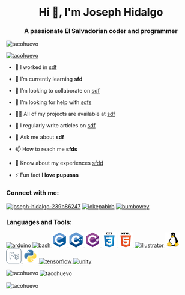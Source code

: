 <h1 align="center">Hi 👋, I'm Joseph Hidalgo</h1>
<h3 align="center">A passionate El Salvadorian coder and programmer</h3>

<p align="left"> <img src="https://komarev.com/ghpvc/?username=tacohuevo&label=Profile%20views&color=0e75b6&style=flat" alt="tacohuevo" /> </p>

<p align="left"> <a href="https://github.com/ryo-ma/github-profile-trophy"><img src="https://github-profile-trophy.vercel.app/?username=tacohuevo" alt="tacohuevo" /></a> </p>

- 🔭 I worked in [sdf](google.com)

- 🌱 I’m currently learning **sfd**

- 👯 I’m looking to collaborate on [sdf](google.com)

- 🤝 I’m looking for help with [sdfs](google.com)

- 👨‍💻 All of my projects are available at [sdf](sdf)

- 📝 I regularly write articles on [sdf](sdf)

- 💬 Ask me about **sdf**

- 📫 How to reach me **sfds**

- 📄 Know about my experiences [sfdd](sfdd)

- ⚡ Fun fact **I love pupusas**

<h3 align="left">Connect with me:</h3>
<p align="left">
<a href="https://linkedin.com/in/joseph-hidalgo-239b86247" target="blank"><img align="center" src="https://raw.githubusercontent.com/rahuldkjain/github-profile-readme-generator/master/src/images/icons/Social/linked-in-alt.svg" alt="joseph-hidalgo-239b86247" height="30" width="40" /></a>
<a href="https://instagram.com/iokepabirb" target="blank"><img align="center" src="https://raw.githubusercontent.com/rahuldkjain/github-profile-readme-generator/master/src/images/icons/Social/instagram.svg" alt="iokepabirb" height="30" width="40" /></a>
<a href="https://www.youtube.com/c/bumbowey" target="blank"><img align="center" src="https://raw.githubusercontent.com/rahuldkjain/github-profile-readme-generator/master/src/images/icons/Social/youtube.svg" alt="bumbowey" height="30" width="40" /></a>
</p>

<h3 align="left">Languages and Tools:</h3>
<p align="left"> <a href="https://www.arduino.cc/" target="_blank" rel="noreferrer"> <img src="https://cdn.worldvectorlogo.com/logos/arduino-1.svg" alt="arduino" width="40" height="40"/> </a> <a href="https://www.gnu.org/software/bash/" target="_blank" rel="noreferrer"> <img src="https://www.vectorlogo.zone/logos/gnu_bash/gnu_bash-icon.svg" alt="bash" width="40" height="40"/> </a> <a href="https://www.cprogramming.com/" target="_blank" rel="noreferrer"> <img src="https://raw.githubusercontent.com/devicons/devicon/master/icons/c/c-original.svg" alt="c" width="40" height="40"/> </a> <a href="https://www.w3schools.com/cpp/" target="_blank" rel="noreferrer"> <img src="https://raw.githubusercontent.com/devicons/devicon/master/icons/cplusplus/cplusplus-original.svg" alt="cplusplus" width="40" height="40"/> </a> <a href="https://www.w3schools.com/cs/" target="_blank" rel="noreferrer"> <img src="https://raw.githubusercontent.com/devicons/devicon/master/icons/csharp/csharp-original.svg" alt="csharp" width="40" height="40"/> </a> <a href="https://www.w3schools.com/css/" target="_blank" rel="noreferrer"> <img src="https://raw.githubusercontent.com/devicons/devicon/master/icons/css3/css3-original-wordmark.svg" alt="css3" width="40" height="40"/> </a> <a href="https://www.w3.org/html/" target="_blank" rel="noreferrer"> <img src="https://raw.githubusercontent.com/devicons/devicon/master/icons/html5/html5-original-wordmark.svg" alt="html5" width="40" height="40"/> </a> <a href="https://www.adobe.com/in/products/illustrator.html" target="_blank" rel="noreferrer"> <img src="https://www.vectorlogo.zone/logos/adobe_illustrator/adobe_illustrator-icon.svg" alt="illustrator" width="40" height="40"/> </a> <a href="https://www.linux.org/" target="_blank" rel="noreferrer"> <img src="https://raw.githubusercontent.com/devicons/devicon/master/icons/linux/linux-original.svg" alt="linux" width="40" height="40"/> </a> <a href="https://www.photoshop.com/en" target="_blank" rel="noreferrer"> <img src="https://raw.githubusercontent.com/devicons/devicon/master/icons/photoshop/photoshop-line.svg" alt="photoshop" width="40" height="40"/> </a> <a href="https://www.python.org" target="_blank" rel="noreferrer"> <img src="https://raw.githubusercontent.com/devicons/devicon/master/icons/python/python-original.svg" alt="python" width="40" height="40"/> </a> <a href="https://www.tensorflow.org" target="_blank" rel="noreferrer"> <img src="https://www.vectorlogo.zone/logos/tensorflow/tensorflow-icon.svg" alt="tensorflow" width="40" height="40"/> </a> <a href="https://unity.com/" target="_blank" rel="noreferrer"> <img src="https://www.vectorlogo.zone/logos/unity3d/unity3d-icon.svg" alt="unity" width="40" height="40"/> </a> </p>

<p><img align="left" src="https://github-readme-stats.vercel.app/api/top-langs?username=tacohuevo&show_icons=true&locale=en&layout=compact" alt="tacohuevo" /></p>

<p>&nbsp;<img align="center" src="https://github-readme-stats.vercel.app/api?username=tacohuevo&show_icons=true&locale=en" alt="tacohuevo" /></p>

<p><img align="center" src="https://github-readme-streak-stats.herokuapp.com/?user=tacohuevo&" alt="tacohuevo" /></p>
